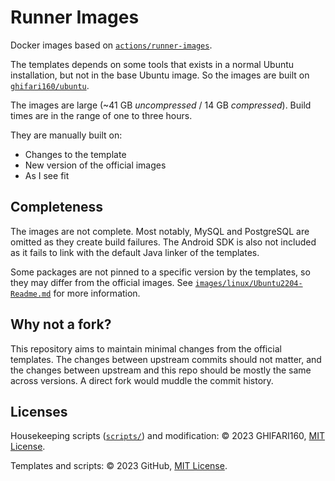 # Runner Images

Docker images based on [`actions/runner-images`](https://github.com/actions/runner-images).

The templates depends on some tools that exists in a normal Ubuntu installation, but not in the
base Ubuntu image.
So the images are built on [`ghifari160/ubuntu`](https://github.com/ghifari160/docker-images).

The images are large (~41 GB _uncompressed_ / 14 GB _compressed_).
Build times are in the range of one to three hours.

They are manually built on:

- Changes to the template
- New version of the official images
- As I see fit

## Completeness

The images are not complete.
Most notably, MySQL and PostgreSQL are omitted as they create build failures.
The Android SDK is also not included as it fails to link with the default Java linker of the
templates.

Some packages are not pinned to a specific version by the templates, so they may differ from
the official images.
See [`images/linux/Ubuntu2204-Readme.md`](images/linux/Ubuntu2204-Readme.md) for more information.

## Why not a fork?

This repository aims to maintain minimal changes from the official templates.
The changes between upstream commits should not matter, and the changes between upstream and this
repo should be mostly the same across versions.
A direct fork would muddle the commit history.

## Licenses

Housekeeping scripts ([`scripts/`](scripts/)) and modification: © 2023 GHIFARI160,
[MIT License](LICENSE).

Templates and scripts: © 2023 GitHub,
[MIT License](https://github.com/actions/runner-images/blob/main/LICENSE).
